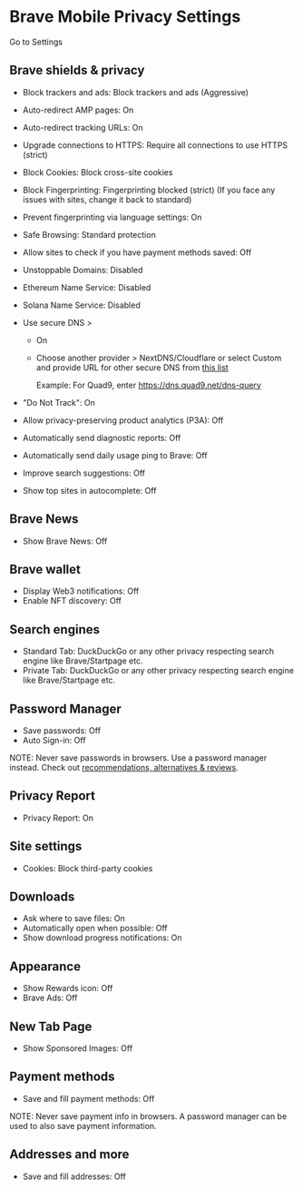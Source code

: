 # Brave Mobile Privacy Settings

Go to Settings



## Brave shields & privacy
- Block trackers and ads: Block trackers and ads (Aggressive)
- Auto-redirect AMP pages: On
- Auto-redirect tracking URLs: On
- Upgrade connections to HTTPS: Require all connections to use HTTPS (strict)
- Block Cookies: Block cross-site cookies
- Block Fingerprinting: Fingerprinting blocked (strict) (If you face any issues with sites, change it back to standard)
- Prevent fingerprinting via language settings: On
- Safe Browsing: Standard protection
- Allow sites to check if you have payment methods saved: Off
- Unstoppable Domains: Disabled
- Ethereum Name Service: Disabled
- Solana Name Service: Disabled
- Use secure DNS >
  - On
  - Choose another provider > NextDNS/Cloudflare or select Custom and provide URL for other secure DNS from [this list](https://www.privacyguides.org/dns/)
    
    Example: For Quad9, enter https://dns.quad9.net/dns-query

- "Do Not Track": On
- Allow privacy-preserving product analytics (P3A): Off
- Automatically send diagnostic reports: Off
- Automatically send daily usage ping to Brave: Off
- Improve search suggestions: Off
- Show top sites in autocomplete: Off



## Brave News
- Show Brave News: Off



## Brave wallet
- Display Web3 notifications: Off
- Enable NFT discovery: Off



## Search engines
- Standard Tab: DuckDuckGo or any other privacy respecting search engine like Brave/Startpage etc.
- Private Tab: DuckDuckGo or any other privacy respecting search engine like Brave/Startpage etc.



## Password Manager
- Save passwords: Off
- Auto Sign-in: Off

NOTE: Never save passwords in browsers. Use a password manager instead. Check out [recommendations, alternatives & reviews](https://github.com/the-weird-aquarian/privacy-settings#recommendations-alternatives--reviews).



## Privacy Report
- Privacy Report: On



## Site settings
- Cookies: Block third-party cookies



## Downloads
- Ask where to save files: On
- Automatically open when possible: Off
- Show download progress notifications: On



## Appearance
- Show Rewards icon: Off
- Brave Ads: Off



## New Tab Page
- Show Sponsored Images: Off



## Payment methods
- Save and fill payment methods: Off

NOTE: Never save payment info in browsers. A password manager can be used to also save payment information.



## Addresses and more
- Save and fill addresses: Off